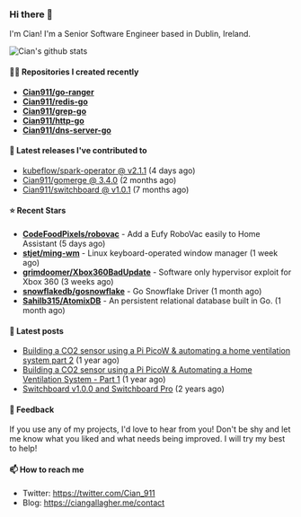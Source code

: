 ### Hi there 👋

I'm Cian! I'm a Senior Software Engineer based in Dublin, Ireland.

![Cian's github stats](https://github-readme-stats.vercel.app/api?username=CIan911&theme=dracula&show_icons=true)

#### 👨‍💻 Repositories I created recently
- **[Cian911/go-ranger](https://github.com/Cian911/go-ranger)**
- **[Cian911/redis-go](https://github.com/Cian911/redis-go)**
- **[Cian911/grep-go](https://github.com/Cian911/grep-go)**
- **[Cian911/http-go](https://github.com/Cian911/http-go)**
- **[Cian911/dns-server-go](https://github.com/Cian911/dns-server-go)**

#### 🚀 Latest releases I've contributed to


- [kubeflow/spark-operator @ v2.1.1](https://github.com/kubeflow/spark-operator/releases/tag/v2.1.1) (4 days ago)
- [Cian911/gomerge @ 3.4.0](https://github.com/Cian911/gomerge/releases/tag/3.4.0) (2 months ago)
- [Cian911/switchboard @ v1.0.1](https://github.com/Cian911/switchboard/releases/tag/v1.0.1) (7 months ago)

#### ⭐ Recent Stars


- **[CodeFoodPixels/robovac](https://github.com/CodeFoodPixels/robovac)** - Add a Eufy RoboVac easily to Home Assistant (5 days ago)
- **[stjet/ming-wm](https://github.com/stjet/ming-wm)** - Linux keyboard-operated window manager (1 week ago)
- **[grimdoomer/Xbox360BadUpdate](https://github.com/grimdoomer/Xbox360BadUpdate)** - Software only hypervisor exploit for Xbox 360 (3 weeks ago)
- **[snowflakedb/gosnowflake](https://github.com/snowflakedb/gosnowflake)** - Go Snowflake Driver (1 month ago)
- **[Sahilb315/AtomixDB](https://github.com/Sahilb315/AtomixDB)** - An persistent relational database built in Go. (1 month ago)

#### 📄 Latest posts
- [Building a CO2 sensor using a Pi PicoW &amp; automating a home ventilation system part 2](https://ciangallagher.me/2023/11/27/Co2-sensor-using-tiny-go-part-2/) (1 year ago)
- [Building a CO2 sensor using a Pi PicoW &amp; Automating a Home Ventilation System - Part 1](https://ciangallagher.me/2023/11/04/custom-co2-sensor-using-using-pi-picow/) (1 year ago)
- [Switchboard v1.0.0 and Switchboard Pro](https://ciangallagher.me/2022/09/17/Switchboard-v1-and-pro/) (2 years ago)

#### 💬 Feedback

If you use any of my projects, I'd love to hear from you! Don't be shy and let me know what you liked
and what needs being improved. I will try my best to help!

#### 📫 How to reach me

- Twitter: https://twitter.com/Cian_911
- Blog: https://ciangallagher.me/contact
